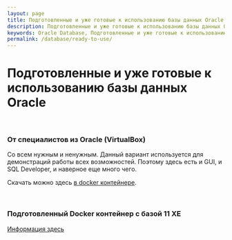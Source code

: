 ```yaml
---
layout: page
title: Подготовленные и уже готовые к использованию базы данных Oracle
description: Подготовленные и уже готовые к использованию базы данных Oracle
keywords: Oracle Database, Подготовленные и уже готовые к использованию базы данных
permalink: /database/ready-to-use/
---
```


# Подготовленные и уже готовые к использованию базы данных Oracle

<br/>

### От специалистов из Oracle (VirtualBox)

Со всем нужным и ненужным. Данный вариант используется для демонстраций работы всех возможностей. Поэтому здесь есть и GUI, и SQL Developer, и наверное еще много чего.

Скачать можно здесь <a href="http://www.oracle.com/technetwork/database/enterprise-edition/databaseappdev-vm-161299.html" rel="nofollow">в docker контейнере</a>.

<br/>

### Подготовленный Docker контейнер с базой 11 XE

<a href="/docker/xe/">Информация здесь</a>
